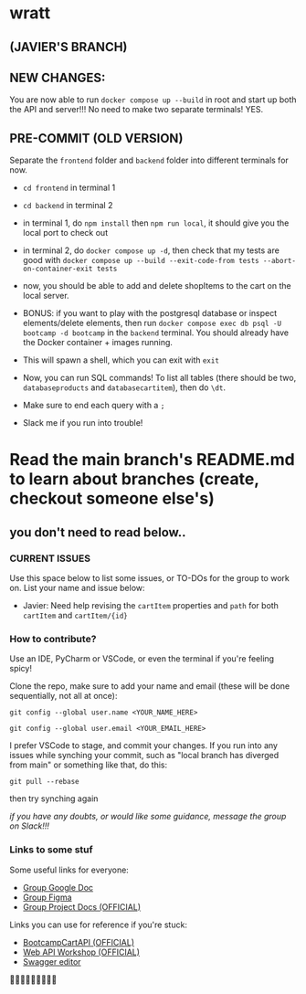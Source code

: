 # wratt 

## (JAVIER'S BRANCH)

## NEW CHANGES:
You are now able to run `docker compose up --build` in root and start up both the API and server!!!
No need to make two separate terminals! YES.


## PRE-COMMIT (OLD VERSION)
Separate the `frontend` folder and `backend` folder into different terminals for now. 
- `cd frontend` in terminal 1
- `cd backend` in terminal 2
- in terminal 1, do `npm install` then `npm run local`, it should give you the local port to check out
- in terminal 2, do `docker compose up -d`, then check that my tests are good with `docker compose up --build --exit-code-from tests --abort-on-container-exit tests`
- now, you should be able to add and delete shopItems to the cart on the local server.
  
- BONUS: if you want to play with the postgresql database or inspect elements/delete elements, then run `docker compose exec db psql -U bootcamp -d bootcamp` in the `backend` terminal. You should already have the Docker container + images running.
- This will spawn a shell, which you can exit with `exit`
- Now, you can run SQL commands! To list all tables (there should be two, `databaseproducts` and `databasecartitem`), then do `\dt`.
- Make sure to end each query with a `;`
- Slack me if you run into trouble!

# Read the main branch's README.md to learn about branches (create, checkout someone else's)

## you don't need to read below..

### CURRENT ISSUES 
Use this space below to list some issues, or TO-DOs for the group to work on.
List your name and issue below:

- Javier: Need help revising the `cartItem` properties and `path` for both `cartItem` and `cartItem/{id}`


### How to contribute?

Use an IDE, PyCharm or VSCode, or even the terminal if you're feeling spicy!

Clone the repo, make sure to add your name and email (these will be done sequentially, not all at once):


`git config --global user.name <YOUR_NAME_HERE>`

`git config --global user.email <YOUR_EMAIL_HERE>`


I prefer VSCode to stage, and commit your changes. If you run into any issues while synching your commit, such as
"local branch has diverged from main" or something like that, do this:

`git pull --rebase`

then try synching again

*if you have any doubts, or would like some guidance, message the group on Slack!!!*


### Links to some stuf

Some useful links for everyone:
- [Group Google Doc](https://docs.google.com/document/d/1M1NF-a2GxmrUhIK5CsOaiV-rZ7A3qEL6fHy4__R4Ya0/edit?tab=t.0)
- [Group Figma](https://www.figma.com/design/wOwoPRc4faycvZOohWg0PQ/bootcamp-group-project?node-id=0-1&p=f&t=DM6WD8uldW3QTxMF-0)
- [Group Project Docs (OFFICIAL)](https://godaddy-corp.atlassian.net/wiki/spaces/URBC/pages/3833345069/Group+Project+-+2025+Bootcamp)

Links you can use for reference if you're stuck:
- [BootcampCartAPI (OFFICIAL)](https://github.com/thoag-godaddy/BootCampCart-API/tree/main)
- [Web API Workshop (OFFICIAL)](https://github.com/thoag-godaddy/workshop-web-apis?tab=readme-ov-file)
- [Swagger editor](https://editor.swagger.io)


🤗🤗🤗🤗🤗🤗🤗🤗🤗
